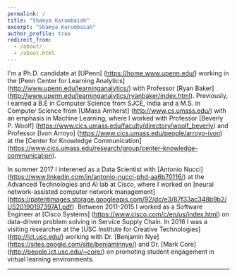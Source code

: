 ```yaml
---
permalink: /
title: "Shamya Karumbaiah"
excerpt: "Shamya Karumbaiah"
author_profile: true
redirect_from: 
  - /about/
  - /about.html
---
```


I'm a Ph.D. candidate at [UPenn] (https://home.www.upenn.edu/) working in the [Penn Center for Learning Analytics] (http://www.upenn.edu/learninganalytics/) with Professor [Ryan Baker] (http://www.upenn.edu/learninganalytics/ryanbaker/index.html). Previously, I earned a B.E in Computer Science from SJCE, India and a M.S. in Computer Science from [UMass Amherst] (http://www.cs.umass.edu/) with an emphasis in Machine Learning, where I worked with Professor [Beverly P. Woolf] (https://www.cics.umass.edu/faculty/directory/woolf_beverly) and Professor [Ivon Arroyo] (https://www.cics.umass.edu/people/arroyo-ivon) at the [Center for Knowledge Communication] (https://www.cics.umass.edu/research/group/center-knowledge-communication). 


In summer 2017 I interened as a Data Scientist with [Antonio Nucci] (https://www.linkedin.com/in/antonio-nucci-phd-aa6b70116/) at the Advanced Technologies and AI lab at Cisco, where I worked on [neural network-assisted computer network management] (https://patentimages.storage.googleapis.com/92/dc/e3/87f33ac348b9b2/US20190197397A1.pdf). Between 2011-2015 I worked as a Software Engineer at [Cisco Systems] (https://www.cisco.com/c/en/us/index.html) on data-driven problem solving in Service Supply Chain. In 2016 I was a visiting researcher at the [USC Institute for Creative Technologies] (http://ict.usc.edu/) working with Dr. [Benjamin Nye] (https://sites.google.com/site/benjaminnye/) and Dr. [Mark Core] (http://people.ict.usc.edu/~core/) on promoting student engagement in virtual learning environments. 

---
